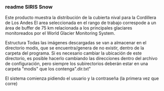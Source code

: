 ### readme  SIRIS Snow
 
Este producto muestra la distribución de la cubierta nival para la Cordillera de Los Andes
El area seleccionada en el rango de trabajo correspode a un área de buffer de 75 km relacionada a los principales glaciares monitoreados por el World Glacier Monitoring System.
 
Estructura
Todas las imágenes descargadas se van a almacenar en el directorio modis, que se encuentra/genera de no existir, dentro de la carpeta del programa. Si es necesario cambiar la ubicación de este directorio, es posible hacerlo cambiando las direcciones dentro del archivo de configuración, pero siempre los subirectorios deberán estar en una carpeta "modis" que los contenga".dir.txt"

El sistema comienza pidiendo el usuario y la contraseña (la primera vez que corre)

